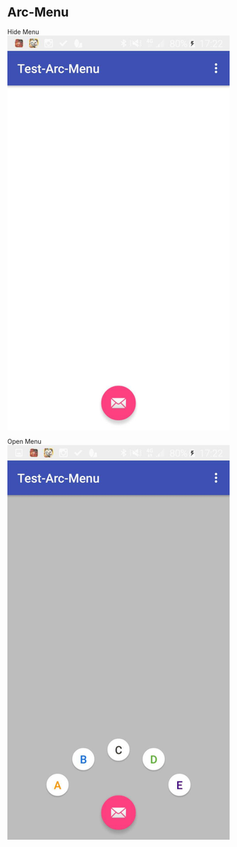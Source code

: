 # Arc-Menu

Hide Menu<br/>
<img src="https://github.com/kenjimelody/Arc-Menu/blob/master/screen%20shot/63980.jpg"></br>

Open Menu<br/>
<img src="https://github.com/kenjimelody/Arc-Menu/blob/master/screen%20shot/63981.jpg"></br>
